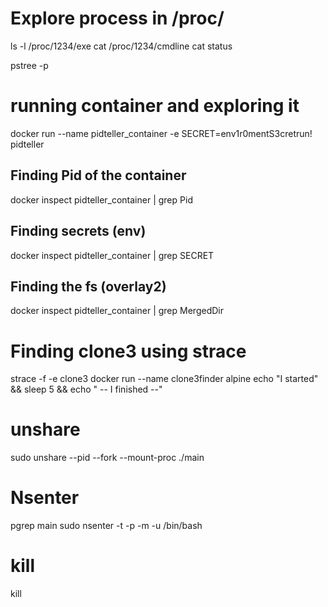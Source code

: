 
 # Explore process in /proc/

 ls -l /proc/1234/exe
 cat /proc/1234/cmdline
 cat status

 pstree -p


# running container and exploring it

docker run --name pidteller_container -e SECRET=env1r0mentS3cretrun! pidteller

## Finding Pid of the container

docker inspect pidteller_container | grep Pid

## Finding secrets (env)

docker inspect pidteller_container | grep SECRET


## Finding the fs (overlay2)

docker inspect pidteller_container | grep MergedDir



# Finding clone3 using strace 

strace -f -e clone3 docker run --name clone3finder alpine echo "I started" && sleep 5 && echo " -- I finished --"


 # unshare
sudo unshare --pid --fork --mount-proc ./main


 # Nsenter
 pgrep main
 sudo nsenter -t <PID> -p -m -u /bin/bash


# kill
kill <id>


